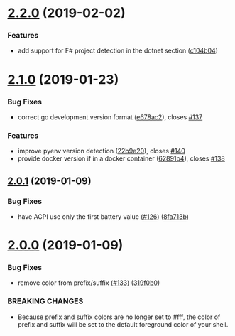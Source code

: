 # [2.2.0](https://github.com/matchai/spacefish/compare/v2.1.0...v2.2.0) (2019-02-02)


### Features

* add support for F# project detection in the dotnet section ([c104b04](https://github.com/matchai/spacefish/commit/c104b04))

# [2.1.0](https://github.com/matchai/spacefish/compare/v2.0.1...v2.1.0) (2019-01-23)


### Bug Fixes

* correct go development version format ([e678ac2](https://github.com/matchai/spacefish/commit/e678ac2)), closes [#137](https://github.com/matchai/spacefish/issues/137)


### Features

* improve pyenv version detection ([22b9e20](https://github.com/matchai/spacefish/commit/22b9e20)), closes [#140](https://github.com/matchai/spacefish/issues/140)
* provide docker version if in a docker container ([62891b4](https://github.com/matchai/spacefish/commit/62891b4)), closes [#138](https://github.com/matchai/spacefish/issues/138)

## [2.0.1](https://github.com/matchai/spacefish/compare/v2.0.0...v2.0.1) (2019-01-09)


### Bug Fixes

* have ACPI use only the first battery value ([#126](https://github.com/matchai/spacefish/issues/126)) ([8fa713b](https://github.com/matchai/spacefish/commit/8fa713b))

# [2.0.0](https://github.com/matchai/spacefish/compare/v1.12.4...v2.0.0) (2019-01-09)


### Bug Fixes

* remove color from prefix/suffix ([#133](https://github.com/matchai/spacefish/issues/133)) ([319f0b0](https://github.com/matchai/spacefish/commit/319f0b0))


### BREAKING CHANGES

* Because prefix and suffix colors are no longer set to #fff, the color of prefix and suffix will be set to the default foreground color of your shell.
